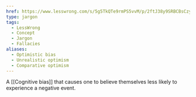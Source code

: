 ```yaml
---
href: https://www.lesswrong.com/s/5g5TkQTe9rmPS5vvM/p/2ftJ38y9SRBCBsCzy
type: jargon
tags:
  - LessWrong
  - Concept
  - Jargon
  - Fallacies
aliases:
  - Optimistic bias
  - Unrealistic optimism
  - Comparative optimism
---
```


A [[Cognitive bias]] that causes one to believe themselves less likely to experience a negative event.